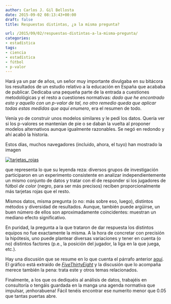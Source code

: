 ```yaml
---
author: Carlos J. Gil Bellosta
date: 2015-09-02 08:13:43+00:00
draft: false
title: Respuestas distintas, ¿a la misma pregunta?

url: /2015/09/02/respuestas-distintas-a-la-misma-pregunta/
categories:
- estadística
tags:
- ciencia
- estadística
- fútbol
- p-valor
---
```


Hará ya un par de años, un señor muy importante divulgaba en su bitácora los resultados de un estudio relativo a la educación en España que acababa de publicar. Dedicaba una pequeña parte de la entrada a cuestiones metodológicas y el resto a cuestiones normativas: _dado que he encontrado esto y aquello con un p-valor de tal, no otro remedio queda que aplicar todas estas medidas que aquí enumero_, era el resumen de todo.

Venía yo de construir unos modelos similares y le pedí los datos. Quería ver si los p-valores se mantenían de pie o se daban la vuelta al proponer modelos alternativos aunque igualmente razonables. Se negó en redondo y ahí acabó la historia.

Estos días, muchos navegadores (incluido, ahora, el tuyo) han mostrado la imagen

[![tarjetas_rojas](/wp-uploads/2015/09/tarjetas_rojas.png)
](/wp-uploads/2015/09/tarjetas_rojas.png)

que representa lo que su leyenda reza: diversos grupos de investigación participaron en un experimento consistente en analizar independientemente un mismo conjunto de datos y tratar con él de responder si los jugadores de fútbol _de color_ (negro, para ser más precisos) reciben proporcionalmente más tarjetas rojas que el resto.

Mismos datos, misma pregunta (o no: más sobre eso, luego), distintos métodos y diversidad de resultados. Aunque, también puede argüirse, un buen número de ellos son aproximadamente coincidentes: muestran un mediano efecto significativo.

En puridad, la pregunta a la que trataron de dar respuesta los distintos equipos no fue exactamente la misma. A la hora de concretar con precisión la hipótesis, uno puede plantear diversas variaciones y tener en cuenta (o no) distintos factores (p.e., la posición del jugador, la liga en la que juega, etc.).

Hay una discusión que se resume en lo que cuenta el párrafo anterior [aquí](http://simplystatistics.org/2015/08/20/if-you-ask-different-quetions-you-get-different-asnwers-one-more-way-science-isnt-broken-it-is-just-really-hard/). El gráfico está extraído de [_FiveThirtyEight_](http://fivethirtyeight.com/features/science-isnt-broken/) y la discusión que lo acompaña merece también la pena: trata este y otros temas relacionados.

Finalmente, a los que os dediquéis al análisis de datos, trabajéis en consultoría o tengáis guardada en la manga una agenda normativa que impulsar, ¡enhorabuena! Fácil tenéis encontrar ese numerito menor que 0.05 que tantas puertas abre.


